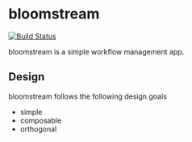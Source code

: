 # bloomstream

[![Build Status](https://travis-ci.org/wongak/bloomstream.svg?branch=master)](https://travis-ci.org/wongak/bloomstream)

bloomstream is a simple workflow management app.

## Design

bloomstream follows the following design goals

* simple
* composable
* orthogonal

